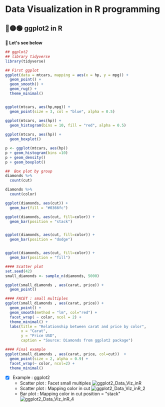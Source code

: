 # Data Visualization in R programming
## 🔴🟡🟢 ggplot2 in R

**🍱 Let's see below**


```r
## ggplot2
## library tidyverse
library(tidyverse)

## First ggplot
ggplot(data = mtcars, mapping = aes(x = hp, y = mpg)) +
  geom_point() +
  geom_smooth() +
  geom_rug() +
  theme_minimal()


ggplot(mtcars, aes(hp,mpg)) +
  geom_point(size = 3, col = "blue", alpha = 0.5)

ggplot(mtcars, aes(hp)) +
  geom_histogram(bins = 10, fill = "red", alpha = 0.5)
  
ggplot(mtcars, aes(hp)) +
  geom_boxplot()

p <- ggplot(mtcars, aes(hp))
p + geom_histogram(bins =10)
p + geom_density()
p + geom_boxplot()

##  Box plot by group
diamonds %>%
  count(cut)

diamonds %>%
  count(color)

ggplot(diamonds, aes(cut)) +
  geom_bar(fill = "#0366fc")

ggplot(diamonds, aes(cut, fill=color)) +
  geom_bar(position = "stack")


ggplot(diamonds, aes(cut, fill=color)) +
  geom_bar(position = "dodge")


ggplot(diamonds, aes(cut, fill=color)) +
  geom_bar(position = "fill")

#### Scatter plot
set.seed(42)
small_diamonds <- sample_n(diamonds, 5000)

ggplot(small_diamonds , aes(carat, price)) +
  geom_point()

#### FACET : small multiples
ggplot(small_diamonds , aes(carat, price)) +
  geom_point() +
  geom_smooth(method = "lm", col="red") +
  facet_wrap( ~ color, ncol = 2) +
  theme_minimal() +
  labs(title = "Relationship between carat and price by color",
       x = "Carat",
       y = "Price USD",
       caption = "Source: Diamonds from ggplot2 package")

#### Final example
ggplot(small_diamonds , aes(carat, price, col=cut))  +
  geom_point(size = 2, alpha = 0.9) +
  facet_wrap(~ color, ncol=2) +
  theme_minimal()
```
- [x] Example : ggplot2 
  - Scatter plot : Facet small multiples
    ![ggplot2_Data_Viz_inR](https://github.com/user-attachments/assets/af8d968c-7eeb-4a6d-8dbc-bd9ace83e4cb)
  - Scatter plot : Mapping color in cut
    ![ggplot2_Data_Viz_inR_2](https://github.com/user-attachments/assets/11c57deb-5506-42bf-afd1-e19570e333af)
  - Bar plot : Mapping color in cut position = "stack"
    ![ggplot2_Data_Viz_inR_4](https://github.com/user-attachments/assets/040e88a9-b06d-423e-8908-139c3fbf98fb)
 
